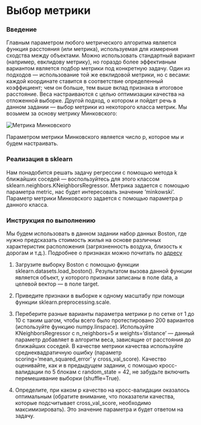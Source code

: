 # Выбор метрики

### Введение

Главным параметром любого метрического алгоритма является функция расстояния (или метрика), используемая для измерения сходства между объектами. Можно использовать стандартный вариант (например, евклидову метрику), но гораздо более эффективным вариантом является подбор метрики под конкретную задачу. Один из подходов — использование той же евклидовой метрики, но с весами: каждой координате ставится в соответствие определенный коэффициент; чем он больше, тем выше вклад признака в итоговое расстояние. Веса настраиваются с целью оптимизации качества на отложенной выборке. Другой подход, о котором и пойдет речь в данном задании — выбор метрики из некоторого класса метрик. Мы возьмем за основу метрику Минковского:

![Метрика Минковского](http://i.imgur.com/8KvoM2d.png)

Параметром метрики Минковского является число p, которое мы и будем настраивать.

### Реализация в sklearn

Нам понадобится решать задачу регрессии с помощью метода k ближайших соседей — воспользуйтесь для этого классом sklearn.neighbors.KNeighborsRegressor. Метрика задается с помощью параметра metric, нас будет интересовать значение ’minkowski’. Параметр метрики Минковского задается с помощью параметра p данного класса.

### Инструкция по выполнению

Мы будем использовать в данном задании набор данных Boston, где нужно предсказать стоимость жилья на основе различных характеристик расположения (загрязненность воздуха, близость к дорогам и т.д.). Подробнее о признаках можно почитать по [адресу](https://archive.ics.uci.edu/ml/datasets/Housing)

1. Загрузите выборку Boston с помощью функции sklearn.datasets.load_boston(). Результатом вызова данной функции является объект, у которого признаки записаны в поле data, а целевой вектор — в поле target.

2. Приведите признаки в выборке к одному масштабу при помощи функции sklearn.preprocessing.scale.

3. Переберите разные варианты параметра метрики p по сетке от 1 до
10 с таким шагом, чтобы всего было протестировано 200 вариантов (используйте функцию numpy.linspace). Используйте KNeighborsRegressor с n_neighbors=5 и weights=’distance’ — данный параметр добавляет в алгоритм веса, зависящие от расстояния до ближайших соседей. В качестве метрики качества используйте среднеквадратичную ошибку (параметр scoring=’mean_squared_error’ у cross_val_score). Качество оценивайте, как и в предыдущем задании, с помощью кросс-валидации по 5 блокам с random_state = 42, не забудьте включить перемешивание выборки (shuffle=True).

4. Определите, при каком p качество на кросс-валидации оказалось оптимальным (обратите внимание, что показатели качества, которые подсчитывает cross_val_score, необходимо максимизировать). Это значение параметра и будет ответом на задачу.
